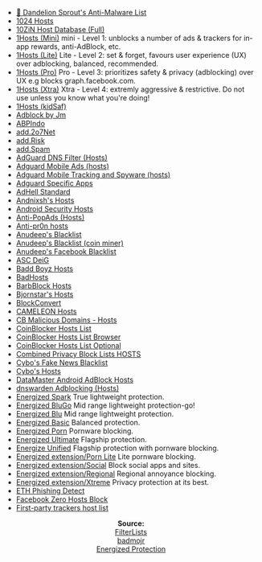 - [💊 Dandelion Sprout's Anti-Malware List](https://raw.githubusercontent.com/DandelionSprout/adfilt/master/Alternate%20versions%20Anti-Malware%20List/AntiMalwareHosts.txt)
- [1024 Hosts](https://raw.githubusercontent.com/Goooler/1024_hosts/master/hosts)
- [10ZiN Host Database (Full)](https://tgc.cloud/downloads/hosts.txt)
- [1Hosts (Mini)](https://o0.pages.dev/mini/hosts.txt) mini - Level 1: unblocks a number of ads & trackers for in-app rewards, anti-AdBlock, etc.
- [1Hosts (Lite)](https://o0.pages.dev/Lite/hosts.txt) Lite - Level 2: set & forget, favours user experience (UX) over adblocking, balanced, recommended.
- [1Hosts (Pro)](/Pro/hosts.txt) Pro - Level 3: prioritizes safety & privacy (adblocking) over UX e.g blocks graph.facebook.com.
- [1Hosts (Xtra)](https://o0.pages.dev/Xtra/hosts.txt) Xtra - Level 4: extremly aggressive & restrictive. Do not use unless you know what you're doing!
- [1Hosts (kidSaf)](https://badmojr.gitlab.io/addons_1hosts/kidSaf/hosts.txt)
- [Adblock by Jm](https://raw.githubusercontent.com/jmhenrique/adblock/master/etc/adblock_hosts)
- [ABPIndo](https://raw.githubusercontent.com/ABPindo/indonesianadblockrules/master/subscriptions/hosts.txt)
- [add.2o7Net](https://raw.githubusercontent.com/FadeMind/hosts.extras/master/add.2o7Net/hosts)
- [add.Risk](https://raw.githubusercontent.com/FadeMind/hosts.extras/master/add.Risk/hosts)
- [add.Spam](https://raw.githubusercontent.com/FadeMind/hosts.extras/master/add.Spam/hosts)
- [AdGuard DNS Filter (Hosts)](https://raw.githubusercontent.com/r-a-y/mobile-hosts/master/AdguardDNS.txt)
- [Adguard Mobile Ads (hosts)](https://raw.githubusercontent.com/r-a-y/mobile-hosts/master/AdguardMobileAds.txt)
- [Adguard Mobile Tracking and Spyware (hosts)](https://raw.githubusercontent.com/r-a-y/mobile-hosts/master/AdguardMobileSpyware.txt)
- [Adguard Specific Apps](https://raw.githubusercontent.com/r-a-y/mobile-hosts/master/AdguardApps.txt)
- [AdHell Standard](https://getadhell.com/standard-package.txt)
- [Andnixsh's Hosts](https://repo.andnixsh.com/adblocker/hosts)
- [Android Security Hosts](https://raw.githubusercontent.com/furkun/AndroidSecurityHosts/main/hosts)
- [Anti-PopAds (Hosts)](https://raw.githubusercontent.com/yhonay/antipopads/master/hosts)
- [Anti-pr0n hosts](https://raw.githubusercontent.com/CyanideBrother/anti-pr0n/master/hosts)
- [Anudeep's Blacklist](https://raw.githubusercontent.com/anudeepND/blacklist/master/adservers.txt)
- [Anudeep's Blacklist (coin miner)](https://raw.githubusercontent.com/anudeepND/blacklist/master/CoinMiner.txt)
- [Anudeep's Facebook Blacklist](https://raw.githubusercontent.com/anudeepND/blacklist/master/facebook.txt)
- [ASC DeiG](https://asc.hk/adplus.txt)
- [Badd Boyz Hosts](https://raw.githubusercontent.com/mitchellkrogza/Badd-Boyz-Hosts/master/hosts)
- [BadHosts](https://www.hostsfile.org/Downloads/hosts.txt)
- [BarbBlock Hosts](https://paulgb.github.io/BarbBlock/blacklists/hosts-file.txt)
- [Bjornstar's Hosts](https://raw.githubusercontent.com/bjornstar/hosts/master/hosts)
- [BlockConvert](https://mkb2091.github.io/blockconvert/output/hosts.txt)
- [CAMELEON Hosts](https://sysctl.org/cameleon/hosts)
- [CB Malicious Domains - Hosts](https://raw.githubusercontent.com/cb-software/CB-Malicious-Domains/master/block_lists/hosts)
- [CoinBlocker Hosts List](https://gitlab.com/ZeroDot1/CoinBlockerLists/raw/master/hosts)
- [CoinBlocker Hosts List Browser](https://gitlab.com/ZeroDot1/CoinBlockerLists/raw/master/hosts_browser)
- [CoinBlocker Hosts List Optional](https://gitlab.com/ZeroDot1/CoinBlockerLists/raw/master/hosts_optional)
- [Combined Privacy Block Lists HOSTS](https://raw.githubusercontent.com/bongochong/CombinedPrivacyBlockLists/master/newhosts-final.hosts)
- [Cybo's Fake News Blacklist](https://raw.githubusercontent.com/Cybo1927/Hosts/master/Fake%20News)
- [Cybo's Hosts](https://raw.githubusercontent.com/Cybo1927/Hosts/master/Hosts)
- [DataMaster Android AdBlock Hosts](https://raw.githubusercontent.com/DataMaster-2501/DataMaster-Android-AdBlock-Hosts/master/hosts)
- [dnswarden Adblocking (Hosts)](https://raw.githubusercontent.com/dnswarden/blocklist/master/blacklist-formats/hosts)
- [Energized Spark](https://energized.pro/spark/formats/hosts) True lightweight protection.
- [Energized BluGo](https://energized.pro/bluGo/formats/hosts) Mid range lightweight protection-go!
- [Energized Blu](https://energized.pro/blu/formats/hosts) Mid range lightweight protection.
- [Energized Basic](https://energized.pro/basic/formats/hosts) Balanced protection.
- [Energized Porn](https://energized.pro/porn/formats/hosts) Pornware blocking.
- [Energized Ultimate](https://energized.pro/ultimate/formats/hosts) Flagship protection.
- [Energize Unified](https://energized.pro/unified/formats/hosts) Flagship protection with pornware blocking.
- [Energized extension/Porn Lite](https://energized.pro/extensions/porn-lite/formats/hosts) Lite pornware blocking.
- [Energized extension/Social](https://energized.pro/extensions/social/formats/hosts) Block social apps and sites.
- [Energized extension/Regional](https://energized.pro/extensions/regional/formats/hosts) Regional annoyance blocking.
- [Energized extension/Xtreme](https://energized.pro/extensions/xtreme/formats/hosts) Privacy protection at its best.
- [ETH Phishing Detect](https://raw.githubusercontent.com/MetaMask/eth-phishing-detect/master/src/hosts.txt)
- [Facebook Zero Hosts Block](https://raw.githubusercontent.com/kowith337/PersonalFilterListCollection/master/hosts/hosts_facebook0.txt)
- [First-party trackers host list](https://hostfiles.frogeye.fr/firstparty-trackers-hosts.txt)

<p align="center"><strong>Source:</strong> <br>
<a href="https://filterlists.com/">FilterLists</a> <br>
<a href="https://github.com/badmojr/1Hosts">badmojr</a> <br>
<a href="https://energized.pro/">Energized Protection</a> <br>
